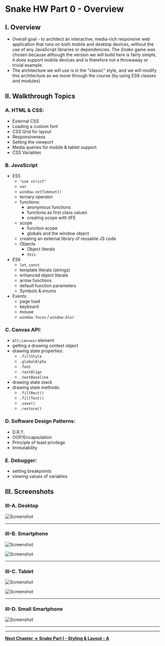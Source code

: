 # Snake HW Part 0 - Overview

## I. Overview

- Overall goal - to architect an interactive,  media-rich responsive web application that runs on both mobile and desktop devices, without the use of any JavaScript libraries or dependencies. The *Snake* game was chosen because although the version we will build here is fairly simple, it does support mobile devices and is therefore not a throwaway or trivial example.
- The architecture we will use is in the "classic" style, and we will modify this architecture as we move through the course (by using ES6 classes and modules)

## II. Walkthrough Topics

### A. HTML & CSS:
- External CSS
- Loading a custom font
- CSS Grid for layout
- Responsiveness
- Setting the viewport
- Media queries for mobile & tablet support
- CSS Variables


### B. JavaScript
- ES5
    - `"use strict"`
    - `var`
    - `window.setTimeout()`
    - ternary operator
    - functions:
        - anonymous functions
        - functions as first class values
        - creating scope with IIFE
    - scope
        - function scope
        - globals and the window object
    - creating an external library of reusable JS code
    - Objects
        - Object literals
        - `this`
- ES6
    - `let`, `const`
    - template literals (strings)
    - enhanced object literals
    - arrow functions
    - default function parameters
    - Symbols & enums
- Events:
    - page load
    - keyboard
    - mouse
    - `window.focus` / `window.blur`

### C. Canvas API:
- `&lt;canvas>` element
- getting a drawing context object
- drawing state properties:
    - `.fillStyle`
    - `.globalAlpha`
    - `.font`
    - `.textAlign`
    - `.textBaseline`
- drawing state stack
- drawing state methods:
    - `.fillRect()`
    - `.fillText()`
    - `.save()`
    - `.restore()`

### D. Software Design Patterns:
- D.R.Y.
- OOP/Encapsulation
- Principle of least privilege
- Immutability

### E. Debugger:
- setting breakpoints
- viewing values of variables

<a id="part3"/>

## III. Screenshots

### III-A. Desktop
![Screenshot](./_images/HW-snake-1.jpg)

<hr>

### III-B. Smartphone
![Screenshot](./_images/HW-snake-2.jpg)

![Screenshot](./_images/HW-snake-3.jpg)

<hr>

### III-C. Tablet
![Screenshot](./_images/HW-snake-4.jpg)

![Screenshot](./_images/HW-snake-5.jpg)

<hr>

### III-D. Small Smartphone
![Screenshot](./_images/HW-snake-6.jpg)

<hr><hr>

**[Next Chapter -> Snake Part I - Styling & Layout - A](HW-snake-1.md)**

